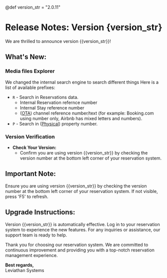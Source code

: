 @def version_str = "2.0.11"
# Release Notes: Version {version_str}

We are thrilled to announce version {{version_str}}!

## What's New:

### Media files Explorer
We changed the internal search engine to search different things
Here is a list of available prefixes:

  - `R` - Search in Reservations data.
    - Internal Reservation refernce number
    - Internal Stay reference number
    - ([OTA](../property/general.md)) channel reference number/text (for example: Booking.com using number only, Airbnb has mixed letters and numbers).
  - `P` - Search in ([Physical](../property/listing/ota.md)) property number.
  
### Version Verification

- **Check Your Version:**
    - Confirm you are using version {{version_str}} by checking the version number at the bottom left corner of your reservation system.

## Important Note:

Ensure you are using version {{version_str}} by checking the version number at the bottom left corner of your reservation system. If not visible, press 'F5' to refresh.

## Upgrade Instructions:

Version {{version_str}} is automatically effective. Log in to your reservation system to experience the new features. For any inquiries or assistance, our support team is ready to help.

Thank you for choosing our reservation system. We are committed to continuous improvement and providing you with a top-notch reservation management experience.

**Best regards,**  
Leviathan Systems
